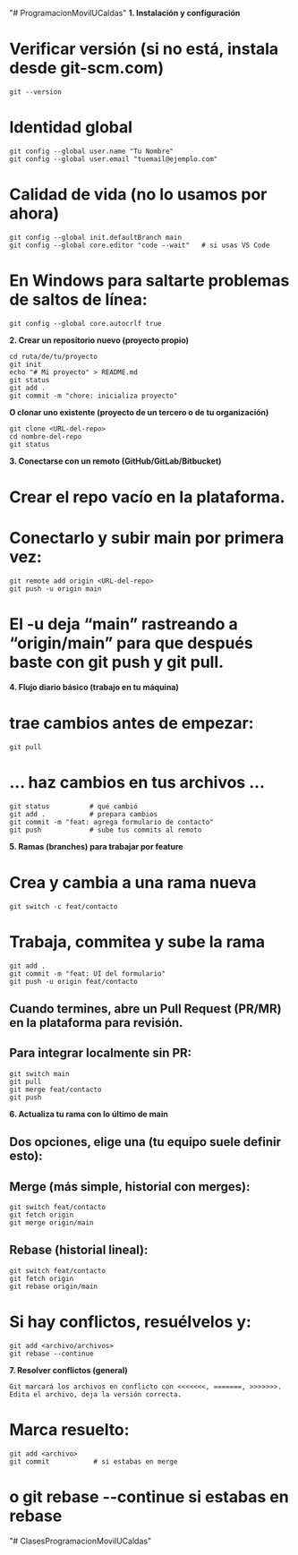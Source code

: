 "# ProgramacionMovilUCaldas" 
**1. Instalación y configuración**

# Verificar versión (si no está, instala desde git-scm.com)
    git --version

# Identidad global
    git config --global user.name "Tu Nombre"
    git config --global user.email "tuemail@ejemplo.com"

# Calidad de vida (no lo usamos por ahora)

    git config --global init.defaultBranch main
    git config --global core.editor "code --wait"   # si usas VS Code
    
# En Windows para saltarte problemas de saltos de línea:
    git config --global core.autocrlf true

**2. Crear un repositorio nuevo (proyecto propio)**

    cd ruta/de/tu/proyecto
    git init
    echo "# Mi proyecto" > README.md
    git status
    git add .
    git commit -m "chore: inicializa proyecto"

**O clonar uno existente (proyecto de un tercero o de tu organización)**

    git clone <URL-del-repo>
    cd nombre-del-repo
    git status

**3. Conectarse con un remoto (GitHub/GitLab/Bitbucket)**

# Crear el repo vacío en la plataforma.
# Conectarlo y subir main por primera vez:

    git remote add origin <URL-del-repo>
    git push -u origin main


# El -u deja “main” rastreando a “origin/main” para que después baste con git push y git pull.

**4. Flujo diario básico (trabajo en tu máquina)**

# trae cambios antes de empezar:
    git pull   

# ... haz cambios en tus archivos ...
    git status          # qué cambió
    git add .           # prepara cambios
    git commit -m "feat: agrega formulario de contacto"
    git push            # sube tus commits al remoto

**5. Ramas (branches) para trabajar por feature**

# Crea y cambia a una rama nueva
    git switch -c feat/contacto

# Trabaja, commitea y sube la rama
    git add .
    git commit -m "feat: UI del formulario"
    git push -u origin feat/contacto


## Cuando termines, abre un Pull Request (PR/MR) en la plataforma para revisión.
## Para integrar localmente sin PR:

    git switch main
    git pull
    git merge feat/contacto
    git push


**6. Actualiza tu rama con lo último de main**

## Dos opciones, elige una (tu equipo suele definir esto):
## Merge (más simple, historial con merges):

    git switch feat/contacto
    git fetch origin
    git merge origin/main

## Rebase (historial lineal):

    git switch feat/contacto
    git fetch origin
    git rebase origin/main
    
# Si hay conflictos, resuélvelos y:
    git add <archivo/archivos>
    git rebase --continue

**7. Resolver conflictos (general)**

    Git marcará los archivos en conflicto con <<<<<<<, =======, >>>>>>>.
    Edita el archivo, deja la versión correcta.

# Marca resuelto:

    git add <archivo>
    git commit           # si estabas en merge

# o git rebase --continue si estabas en rebase

"# ClasesProgramacionMovilUCaldas" 
